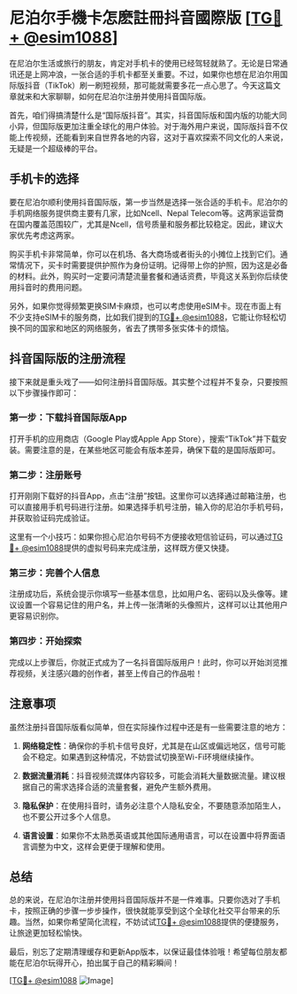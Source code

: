 # 尼泊尔手機卡怎麽註冊抖音國際版 [[TG💪+ @esim1088](https://t.me/s/esim1088)]

在尼泊尔生活或旅行的朋友，肯定对手机卡的使用已经驾轻就熟了。无论是日常通讯还是上网冲浪，一张合适的手机卡都至关重要。不过，如果你也想在尼泊尔用国际版抖音（TikTok）刷一刷短视频，那可能就需要多花一点心思了。今天这篇文章就来和大家聊聊，如何在尼泊尔注册并使用抖音国际版。

首先，咱们得搞清楚什么是“国际版抖音”。其实，抖音国际版和国内版的功能大同小异，但国际版更加注重全球化的用户体验。对于海外用户来说，国际版抖音不仅能上传视频，还能看到来自世界各地的内容，这对于喜欢探索不同文化的人来说，无疑是一个超级棒的平台。

## 手机卡的选择

要在尼泊尔顺利使用抖音国际版，第一步当然是选择一张合适的手机卡。尼泊尔的手机网络服务提供商主要有几家，比如Ncell、Nepal Telecom等。这两家运营商在国内覆盖范围较广，尤其是Ncell，信号质量和服务都比较稳定。因此，建议大家优先考虑这两家。

购买手机卡非常简单，你可以在机场、各大商场或者街头的小摊位上找到它们。通常情况下，买卡时需要提供护照作为身份证明。记得带上你的护照，因为这是必备的材料。此外，购买时一定要问清楚流量套餐和通话资费，毕竟这关系到你后续使用抖音时的费用问题。

另外，如果你觉得频繁更换SIM卡麻烦，也可以考虑使用eSIM卡。现在市面上有不少支持eSIM卡的服务商，比如我们提到的[TG💪+ @esim1088](https://t.me/s/esim1088)，它能让你轻松切换不同的国家和地区的网络服务，省去了携带多张实体卡的烦恼。

## 抖音国际版的注册流程

接下来就是重头戏了——如何注册抖音国际版。其实整个过程并不复杂，只要按照以下步骤操作即可：

### 第一步：下载抖音国际版App

打开手机的应用商店（Google Play或Apple App Store），搜索“TikTok”并下载安装。需要注意的是，在某些地区可能会有版本差异，确保下载的是国际版即可。

### 第二步：注册账号

打开刚刚下载好的抖音App，点击“注册”按钮。这里你可以选择通过邮箱注册，也可以直接用手机号码进行注册。如果选择手机号注册，输入你的尼泊尔手机号码，并获取验证码完成验证。

这里有一个小技巧：如果你担心尼泊尔号码不方便接收短信验证码，可以通过[TG💪+ @esim1088](https://t.me/s/esim1088)提供的虚拟号码来完成注册，这样既方便又快捷。

### 第三步：完善个人信息

注册成功后，系统会提示你填写一些基本信息，比如用户名、密码以及头像等。建议设置一个容易记住的用户名，并上传一张清晰的头像照片，这样可以让其他用户更容易识别你。

### 第四步：开始探索

完成以上步骤后，你就正式成为了一名抖音国际版用户！此时，你可以开始浏览推荐视频，关注感兴趣的创作者，甚至上传自己的作品啦！

## 注意事项

虽然注册抖音国际版看似简单，但在实际操作过程中还是有一些需要注意的地方：

1. **网络稳定性**：确保你的手机卡信号良好，尤其是在山区或偏远地区，信号可能会不稳定。如果遇到这种情况，不妨尝试切换至Wi-Fi环境继续操作。
   
2. **数据流量消耗**：抖音视频流媒体内容较多，可能会消耗大量数据流量。建议根据自己的需求选择合适的流量套餐，避免产生额外费用。

3. **隐私保护**：在使用抖音时，请务必注意个人隐私安全，不要随意添加陌生人，也不要公开过多个人信息。

4. **语言设置**：如果你不太熟悉英语或其他国际通用语言，可以在设置中将界面语言调整为中文，这样会更便于理解和使用。

## 总结

总的来说，在尼泊尔注册并使用抖音国际版并不是一件难事。只要你选对了手机卡，按照正确的步骤一步步操作，很快就能享受到这个全球化社交平台带来的乐趣。当然，如果你希望简化流程，不妨试试[TG💪+ @esim1088](https://t.me/s/esim1088)提供的便捷服务，让旅途更加轻松愉快。

最后，别忘了定期清理缓存和更新App版本，以保证最佳体验哦！希望每位朋友都能在尼泊尔玩得开心，拍出属于自己的精彩瞬间！

[[TG💪+ @esim1088](https://t.me/s/esim1088) ![Image](https://i.postimg.cc/4NQfJmqS/Snipaste-2025-05-13-00-14-12.png)]